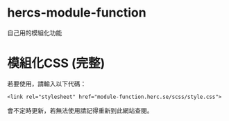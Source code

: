 # hercs-module-function
自己用的模組化功能

# 模組化CSS (完整)
若要使用，請輸入以下代碼：

```
<link rel="stylesheet" href="module-function.herc.se/scss/style.css">
```

會不定時更新，若無法使用請記得重新到此網站查閱。
